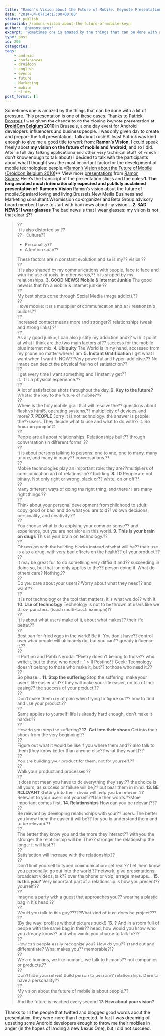 ```yaml
---
title: "Ramon's Vision about the Future of Mobile. Keynote Presentation at Droidcon Belgium 2010"
date: '2010-04-07T14:17:00+00:00'
status: publish
permalink: /ramons-vision-about-the-future-of-mobile-keyn
author: '@ramonsuarez'
excerpt: 'Sometimes one is amazed by the things that can be done with a lot of pressure. This presentation is one of these cases. Thanks to Patrick Boostels I was given the chance to do the closing keynote presentation at DroidCon Belgium 2010 in Brussels, ...'
type: post
id: 296
categories:
tags:
    - android
    - conferences
    - droidcon
    - english
    - events
    - future
    - Marketing
    - mobile
    - slides
post_format: []
---
```

Sometimes one is amazed by the things that can be done with a lot of pressure. This presentation is one of these cases. Thanks to [Patrick Boostels](http://twitter.com/patrickbosteels "Patrick Bosteels in Twitter") I was given the chance to do the closing keynote presentation at **[DroidCon Belgium](http://www.droidcon.be/ "Droicon Belgium: all about Android mobiles") 2010** in Brussels, a one day event for Android developers, influencers and business people. I was only given day to create and prepare the full presentation. Talk about rush!At least Patrick was kind enough to give me a good title to work from: **Ramon’s Vision**. I could speak freely about **my vision on the future of mobile and Android**, and so I did. After a full day talking applications and other very technical stuff (of which I don’t know enough to talk about) I decided to talk with the participants about what I thought was the most important factor for the development of mobile technologies: people.*[Ramon’s Vision about the Future of Mobile (Droidcon Belgium 2010)](http://www.slideshare.net/ramonsuarez/ramons-vision-about-the-future-of-mobile-droidcon-belgium-2010 "Ramon's Vision about the Future of Mobile (Droidcon Belgium 2010)")** View more [presentations](http://www.slideshare.net/) from [Ramon Suarez](http://www.slideshare.net/ramonsuarez).Here’s the transcript of the presentation slides and the notes:**1. The long awaited much internationally expected and publicly acclaimed presentation of: Ramon’s Vision** Ramon’s vision about the future of mobile.Spaniard loving and living Brussels.New Media Business and Marketing consultant.Webmission co-organizer and Beta Group advisory board member.I have to start with bad news about my vision… **2. BAD NEWS! I wear glasses** The bad news is that I wear glasses: my vision is not that clear ;)??   
> ??  
> It is also distorted by:??   
> ?? - Culture??
> - Personality??
> - Attention span??
> 
> These factors are in constant evolution and so is my?? vision.??   
> ??  
> It is also shaped by my communications with people, face to face and with the use of tools. In other words,?? it is shaped by my relationships.
>**3. GOOD NEWS! Mobile & Internet Junkie** The good news is that I’m a mobile & Internet junkie.??   
> ??  
> My best shots come through Social Media (mega addict).??   
> ??  
> I love mobile: it is a multiplier of communication and a?? relationship builder.??   
> ??  
> Increased contact means more and stronger?? relationships (weak and strong links).??   
> ??  
> As any good junkie, I can also justify my addiction and?? with it point at what I think are the two main factors of?? success for the mobile plus Internet mix:  **4. Ubiquity** The World is in my hand, accessed from my phone no matter where I am.   **5. Instant Gratification** I get what I want when I want it: NOW.??Very powerful and hyper-addictive.?? No image can depict the physical feeling of satisfaction??   
> ??  
> I get every time I want something and I instantly get??   
> it. It Is a physical experience.??   
> ??  
> A lot of satisfaction shots throughout the day.  **6. Key to the future?** What is the key to the future of mobile???   
> ??  
> Where is the holy mobile grail that will resolve the?? questions about flash vs html5, operating systems,?? multiplicity of devices, and more?  **7. PEOPLE** Sorry it is not technology: the answer is people: the?? users. They decide what to use and what to do with?? it. So focus on people!??   
> ??  
> People are all about relationships. Relationships built?? through conversation (in different forms).??   
> ??  
> It is about persons talking to persons: one to one, one to many, many to one, and many to many?? conversations.??   
> ??  
> Mobile technologies play an important role: they are??multipliers of communication and of relationship?? building.  **8. I 0** People are not binary. Not only right or wrong, black or?? white, on or off.??   
> ??  
> Many different ways of doing the right thing, and there?? are many right things.??   
> ??  
> Think about your personal development from childhood to adult: copy, good or bad, and do what you are told?? vs own decisions, personality, and creativity.??   
> ??  
> You choose what to do applying your common sense?? and experience, but you are not alone in this world. **9. This is your brain on drugs** This is your brain on technology.??   
> ??  
> Obsession with the building blocks instead of what will be?? their use is also a drug, with very bad effects on the health?? of your product.??   
> ??  
> It may be great fun to do something very difficult and?? succeeding in doing so, but that fun only applies to the?? person doing it. What do others care? Nothing.??   
> ??  
> Do you care about your users? Worry about what they need?? and want.??   
> ??  
> It is not technology or the tool that matters, it is what we do?? with it.   **10. Use of technology** Technology is not to be thrown at users like we throw punches. (touch multi-touch example)??   
> ??  
> It is about what users make of it, about what makes?? their life better.??   
> ??  
> Best pan for fried eggs in the world! Be it. You don’t have?? control over what people will ultimately do, but you can?? greatly influence it.??   
> ??  
> Il Postino and Pablo Neruda: “Poetry doesn’t belong to those?? who write it, but to those who need it.” &gt; Il Postino?? Geek: Technology doesn’t belong to those who make it, but?? to those who need it.??   
> ??  
> So please…  **11. Stop the suffering** Stop the suffering: make your users’ life easier and?? they will make your life easier, on top of incr  
> easing?? the success of your product.??   
> ??  
> Don’t make them cry of pain when trying to figure out?? how to find and use your product.??   
> ??  
> Same applies to yourself: life is already hard enough, don’t make it harder.??   
> ??  
> How do you stop the suffering?  **12. Get into their shoes** Get into their shoes from the very beginning.??   
> ??  
> Figure out what it would be like if you where them and?? also talk to them (they know better than anyone else?? what they want.)??   
> ??  
> You are building your product for them, not for yourself.??   
> ??  
> Walk your product and processes.??   
> ??  
> It does not mean you have to do everything they say:?? the choice is all yours, as success or failure will be,?? but bear them in mind.  **13. BE RELEVANT** Getting into their shoes will help you be relevant.??Relevant to your users not yourself.??Use their words.??More important comes first.  **14. Relationships** How can you be relevant???   
> ??  
> Be relevant by developing relationships with your?? users. The better you know them the easier it will be?? for you to understand them and to be relevant.??   
> ??  
> The better they know you and the more they interact?? with you the stronger the relationship will be. The?? stronger the relationship the longer it will last.??   
> ??  
> Satisfaction will increase with the relationship.??   
> ??  
> Don’t limit yourself to typed communication: get real.?? Let them know you personally: go out into the world,?? network, give presentations, broadcast videos, talk?? over the phone or voip, arrage meetups… **15. Is this you?** Very important part of a relationship is how you present?? yourself.??   
> ??  
> Imagine a party with a guest that approaches you?? wearing a plastic bag in his head.??   
> ??  
> Would you talk to this guy?????What kind of trust does he project???   
> ??  
> (By the way: profiles without pictures suck!) **16. ?** And in a room full of people with the same bag in their?? head, how would you know who you already know?? and who would you choose to talk to???   
> ??  
> How can people easily recognize you? How do you?? stand out and differentiate? What makes you?? memorable???   
> ??  
> We are humans, we like humans, we talk to humans?? not companies or products.??   
> ??  
> Don’t hide yourselves! Build person to person?? relationships. Dare to have a personality.??   
> ??  
> My vision about the future of mobile is about people.??   
> ??  
> And the future is reached every second.**17. How about your vision?** 

<div style="padding:5px 0 12px;">Thanks to all the people that twitted and blogged good words about the presentation, they were more than I expected. In fact I was dreaming of upseting some Android developers enough to throw me their mobiles in anger (in the hopes of landing a new Nexus One), but I did not succeed.